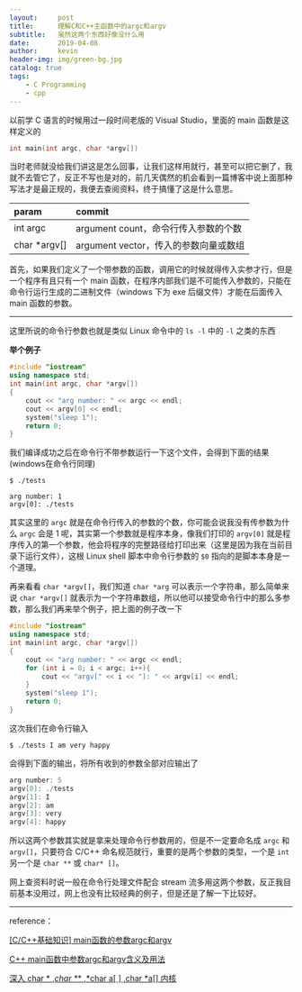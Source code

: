 ```yaml
---
layout:     post
title:      理解C和C++主函数中的argc和argv
subtitle:   虽然这两个东西好像没什么用
date:       2019-04-08
author:     kevin
header-img: img/green-bg.jpg
catalog: true
tags:
    - C Programming
    - cpp
---
```


以前学 C 语言的时候用过一段时间老版的 Visual Studio，里面的 main 函数是这样定义的

```c++
int main(int argc, char *argv[])
```

当时老师就没给我们讲这是怎么回事，让我们这样用就行，甚至可以把它删了，我就不去管它了，反正不写也是对的，前几天偶然的机会看到一篇博客中说上面那种写法才是最正规的，我便去查阅资料，终于搞懂了这是什么意思。

|param|commit|
| :-- | :-- |
|int argc | argument count，命令行传入参数的个数|
|char *argv[] | argument vector，传入的参数向量或数组|

首先，如果我们定义了一个带参数的函数，调用它的时候就得传入实参才行，但是一个程序有且只有一个 main 函数，在程序内部我们是不可能传入参数的，只能在命令行运行生成的二进制文件（windows 下为 exe 后缀文件）才能在后面传入 main 函数的参数。

---
这里所说的命令行参数也就是类似 Linux 命令中的 `ls -l` 中的 `-l` 之类的东西

**举个例子**

```c++
#include "iostream"
using namespace std;
int main(int argc, char *argv[])
{
    cout << "arg number: " << argc << endl;
    cout << argv[0] << endl;
    system("sleep 1");
    return 0;
}
```

我们编译成功之后在命令行不带参数运行一下这个文件，会得到下面的结果(windows在命令行同理)

```
$ ./tests
```

```
arg number: 1
argv[0]: ./tests

```

其实这里的 `argc` 就是在命令行传入的参数的个数，你可能会说我没有传参数为什么 `argc` 会是 1 呢，其实第一个参数就是程序本身，像我们打印的 `argv[0]` 就是程序传入的第一个参数，他会将程序的完整路径给打印出来（这里是因为我在当前目录下运行文件），这根 Linux shell 脚本中命令行参数的 `$0` 指向的是脚本本身是一个道理。

再来看看 `char *argv[]`，我们知道 `char *arg` 可以表示一个字符串，那么简单来说 `char *argv[]` 就表示为一个字符串数组，所以他可以接受命令行中的那么多参数，那么我们再来举个例子，把上面的例子改一下

```c++
#include "iostream"
using namespace std;
int main(int argc, char *argv[])
{
    cout << "arg number: " << argc << endl;
    for (int i = 0; i < argc; i++){
        cout << "argv[" << i << "]: " << argv[i] << endl;
    }
    system("sleep 1");
    return 0;
}
```

这次我们在命令行输入

```
$ ./tests I am very happy
```

会得到下面的输出，将所有收到的参数全部对应输出了

```c++
arg number: 5
argv[0]: ./tests
argv[1]: I
argv[2]: am
argv[3]: very
argv[4]: happy

```

所以这两个参数其实就是拿来处理命令行参数用的，但是不一定要命名成 `argc` 和 `argv[]`，只要符合 C/C++ 命名规范就行，重要的是两个参数的类型，一个是 `int` 另一个是 `char **` 或 `char* []`。

网上查资料时说一般在命令行处理文件配合 stream 流多用这两个参数，反正我目前基本没用过，网上也没有比较经典的例子，但是还是了解一下比较好。

---

reference：

[[C/C++基础知识] main函数的参数argc和argv](https://blog.csdn.net/Eastmount/article/details/20413773)

[C++ main函数中参数argc和argv含义及用法](https://blog.csdn.net/dcrmg/article/details/51987413)

[深入 char * ,*char \*** ,*char a[ ] ,char *a[] 内核](https://blog.csdn.net/daiyutage/article/details/8604720)